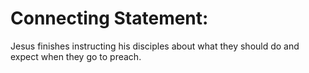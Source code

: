 # Connecting Statement:

Jesus finishes instructing his disciples about what they should do and expect when they go to preach.